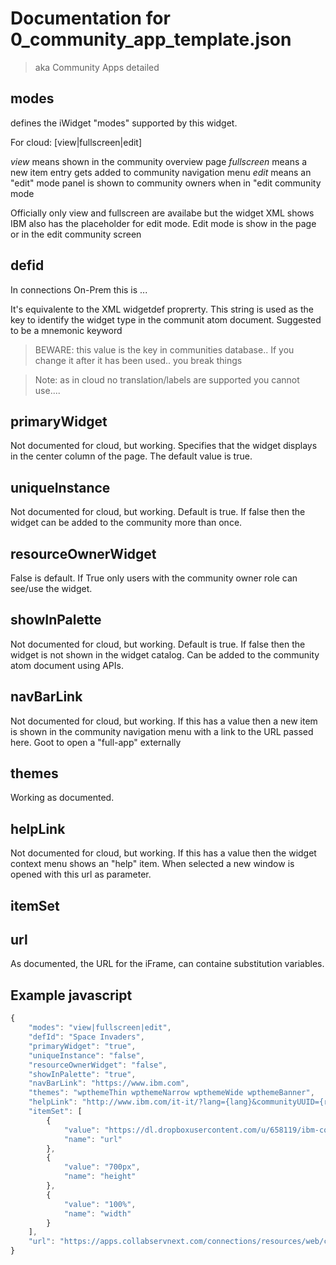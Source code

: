 # Documentation for 0_community_app_template.json
> aka Community Apps detailed

## modes

defines the iWidget "modes" supported by this widget.

For cloud: [view|fullscreen|edit]

*view* means shown in the community overview page
*fullscreen* means a new item entry gets added to community navigation menu
*edit* means an "edit" mode panel is shown to community owners when in "edit community mode

Officially only view and fullscreen are availabe but the widget XML shows IBM also has the placeholder for edit mode. Edit mode is show in the page or in the edit community screen

## defid

In connections On-Prem this is ...

It's equivalente to the XML widgetdef proprerty. This string is used as the key to identify the widget type in the communit atom document. Suggested to be a mnemonic keyword

> BEWARE: this value is the key in communities database.. If you change it after it has been used.. you break things

> Note: as in cloud no translation/labels are supported you cannot use....

## primaryWidget

Not documented for cloud, but working. Specifies that the widget displays in the center column of the page. The default value is true.

## uniqueInstance

Not documented for cloud, but working. Default is true. If false then the widget can be added to the community more than once.

## resourceOwnerWidget
 
False is default. If True only users with the community owner role can see/use the widget.

## showInPalette

Not documented for cloud, but working. Default is true. If false then the widget is not shown in the widget catalog. Can be added to the community atom document using APIs.

## navBarLink

Not documented for cloud, but working. If this has a value then a new item is shown in the community navigation menu with a link to the URL passed here. Goot to open a "full-app" externally

## themes

Working as documented.

## helpLink

Not documented for cloud, but working. If this has a value then the widget context menu shows an "help" item. When selected a new window is opened with this url as parameter.

## itemSet

## url

As documented, the URL for the iFrame, can containe substitution variables.

## Example javascript

```javascript
{
    "modes": "view|fullscreen|edit", 
    "defId": "Space Invaders", 
    "primaryWidget": "true", 
    "uniqueInstance": "false", 
    "resourceOwnerWidget": "false",
    "showInPalette": "true", 
    "navBarLink": "https://www.ibm.com", 
    "themes": "wpthemeThin wpthemeNarrow wpthemeWide wpthemeBanner", 
    "helpLink": "http://www.ibm.com/it-it/?lang={lang}&communityUUID={resourceId}&version={version}&modified={lastMod}", 
    "itemSet": [
        {
            "value": "https://dl.dropboxusercontent.com/u/658119/ibm-connections-cloud-community-app/HTML5-Space-Invaders/HTML5-Space-Invaders.html?lang={lang}", 
            "name": "url"
        },
        {
            "value": "700px",
            "name": "height"
        },
        {
            "value": "100%",
            "name": "width"
        }
    ],
    "url": "https://apps.collabservnext.com/connections/resources/web/com.ibm.social.urliWidget.web.resources/widget/urlWidget.xml" 
}
```